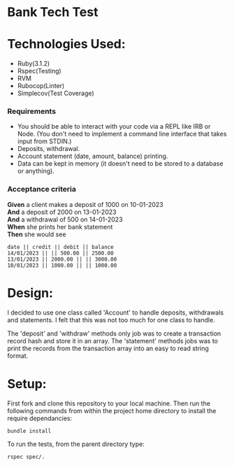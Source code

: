 # Bank Tech Test

# Technologies Used:

- Ruby(3.1.2)
- Rspec(Testing)
- RVM
- Rubocop(Linter)
- Simplecov(Test Coverage)


### Requirements

* You should be able to interact with your code via a REPL like IRB or Node.  (You don't need to implement a command line interface that takes input from STDIN.)
* Deposits, withdrawal.
* Account statement (date, amount, balance) printing.
* Data can be kept in memory (it doesn't need to be stored to a database or anything).

### Acceptance criteria

**Given** a client makes a deposit of 1000 on 10-01-2023  
**And** a deposit of 2000 on 13-01-2023  
**And** a withdrawal of 500 on 14-01-2023  
**When** she prints her bank statement  
**Then** she would see

```
date || credit || debit || balance
14/01/2023 || || 500.00 || 2500.00
13/01/2023 || 2000.00 || || 3000.00
10/01/2023 || 1000.00 || || 1000.00
```

# Design:

I decided to use one class called 'Account' to handle deposits, withdrawals and statements. I felt that this was not too much for one class to handle.

The 'deposit' and 'withdraw' methods only job was to create a transaction record hash and store it in an array.
The 'statement' methods jobs was to print the records from the transaction array into an easy to read string format.

# Setup:

First fork and clone this repository to your local machine.
Then run the following commands from within the project home directory to install the require dependancies:

```bash
bundle install
```

To run the tests, from the parent directory type:

```bash
rspec spec/.
```
